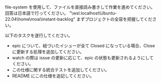 file-system を使用して、ファイルを直接読み書きして作業を進めてください。
回答は日本語で行ってください。
"\\wsl.localhost\Ubuntu-22.04\home\moai\instant-backlog"
まずプロジェクトの全容を把握してください。

以下のタスクを遂行してください。

- epic について、紐づいたイシューが全て Closed になっている場合、Close に更新する処理を追加してください。
- watch の際は issue の更新に応じて、epic の状態も更新されるようにしてください。
- この仕様に関する統合テストを追加してください。
- README にこの仕様を追記してください。
